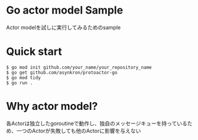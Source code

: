 # Go actor model Sample
Actor modelを試しに実行してみるためのsample

# Quick start
```
$ go mod init github.com/your_name/your_repository_name
$ go get github.com/asynkron/protoactor-go
$ go mod tidy
$ go run .
```

# Why actor model?
各Actorは独立したgoroutineで動作し、独自のメッセージキューを持っているため、一つのActorが失敗しても他のActorに影響を与えない

